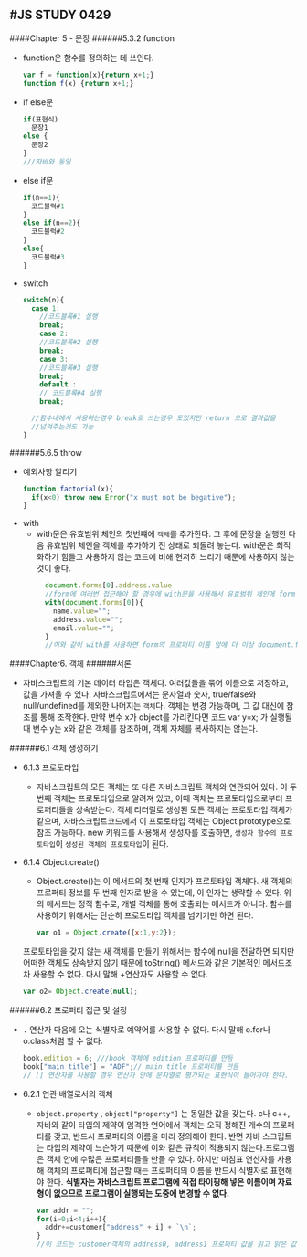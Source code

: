#JS STUDY 0429
----
####Chapter 5 - 문장
######5.3.2 function
* function은 함수를 정의하는 데 쓰인다.
  ```js
  var f = function(x){return x+1;}
  function f(x) {return x+1;}
  ```
* if else문
  ```js
  if(표현식)
    문장1
  else {
    문장2
  }
  ///자바와 동일
  ```
* else if문
  ```js
  if(n==1){
    코드블럭#1
  }
  else if(n==2){
    코드블럭#2
  }
  else{
    코드블럭#3
  }
  ```
* switch
  ```js
  switch(n){
    case 1:
      //코드블록#1 실행
      break;
      case 2:
      //코드블록#2 실행
      break;
      case 3:
      //코드블록#3 실행
      break;
      default :
      // 코드블록#4 실행
      break;

    //함수내에서 사용하는경우 break로 쓰는경우 도있지만 return 으로 결과값을
    //넘겨주는것도 가능
  }
  ```

######5.6.5 throw
* 예외사항 알리기
  ```js
  function factorial(x){
    if(x<0) throw new Error("x must not be begative");
  }
  ```
* with
  * with문은 유효범위 체인의 첫번쨰에 `객체`를 추가한다. 그 후에 문장을 실행한 다음 유효범위 체인을 객체를 추가하기 전 상태로 되돌려 놓는다.
    with문은 최적화하기 힘들고 사용하지 않는 코드에 비해 현저히 느리기 때문에 사용하지 않는 것이 좋다.
    ```js
      document.forms[0].address.value
      //form에 여러번 접근해야 할 경우에 with문을 사용해서 유효범위 체인에 form 객체를 추가할 수 있다.
      with(document.forms[0]){
        name.value="";
        address.value="";
        email.value="";
      }
      //이와 같이 with를 사용하면 form의 프로퍼티 이름 앞에 더 이상 document.form[0]을 붙이지 않아도 된다,.
      ```
####Chapter6. 객체
######서론
* 자바스크립트의 기본 데이터 타입은 객체다. 여러값들을 묶어 이름으로 저장하고, 값을 가져올 수 있다.
자바스크립트에서는 문자열과 숫자, true/false와 null/undefined를 제외한 나머지는 `객체`다.
객체는 변경 가능하며, 그 값 대신에 참조를 통해 조작한다. 만약 변수 x가 object를 가리킨다면 코드 var y=x; 가 실행될 때 변수 y는 x와 같은 객체를 참조하며,
객체 자체를 복사하지는 않는다.


######6.1 객체 생성하기
* 6.1.3 프로토타입

  * 자바스크립트의 모든 객체는 또 다른 자바스크립트 객체와 연관되어 있다.
이 두 번째 객체는 프로토타입으로 알려져 있고, 이때 객체는 프로토타입으로부터 프로퍼티들을 상속받는다.
객체 리터럴로 생성된 모든 객체는 프로토타입 객체가 같으며, 자바스크립트코드에서 이 프로토타입 객체는 Object.prototype으로 참조 가능하다.
new 키워드를 사용해서 생성자를 호출하면, `생성자 함수의 프로토타입`이 `생성된 객체의 프로토타입`이 된다.

* 6.1.4 Object.create()

  * Object.create()는 이 메서드의 첫 번째 인자가 프로토타입 객체다. 새 객체의 프로퍼티 정보를 두 번째 인자로 받을 수 있는데, 이 인자는 생략할 수 있다.
위의 메서드는 정적 함수로, 개별 객체를 통해 호출되는 메서드가 아니다.
함수를 사용하기 위해서는 단순히 프로토타입 객체를 넘기기만 하면 된다.

    ```js
    var o1 = Object.create({x:1,y:2});
    ```

  프로토타입을 갖지 않는 새 객체를 만들기 위해서는 함수에 null을 전달하면 되지만 어떠한 객체도 상속받지 않기 때문에 toString() 메서드와 같은
  기본적인 메서드조차 사용할 수 없다. 다시 말해 +연산자도 사용할 수 없다.
    ```js
    var o2= Object.create(null);
    ```


######6.2 프로퍼티 접근 및 설정
* `.` 연산자 다음에 오는 식별자로 예약어를 사용할 수 없다. 다시 말해 o.for나 o.class처럼 할 수 없다.
  ```js
  book.edition = 6; ///book 객체에 edition 프로퍼티를 만듬
  book["main title"] = "ADF";// main title 프로퍼티를 만듬
  // [] 연산자를 사용할 경우 연산자 안에 문자열로 평가되는 표현식이 들어가야 한다.
  ```

* 6.2.1 연관 배열로서의 객체

  * `object.property` , `object["property"]` 는 동일한 값을 갖는다.
  c나 c++, 자바와 같이 타입의 제약이 엄격한 언어에서 객체는 오직 정해진 개수의 프로퍼티를 갖고, 반드시 프로퍼티의 이름을 미리 정의해야 한다.
  반면 자바 스크립트는 타입의 제약이 느슨하기 때문에 이와 같은 규칙이 적용되지 않는다.프로그램은 객체 안에 수많은 프로퍼티들을 만들 수 있다.
  하지만 마침표 연산자를 사용해 객체의 프로퍼티에 접근할 때는 프로퍼티의 이름을 반드시 식별자로 표현해야 한다.
  **식별자는 자바스크립트 프로그램에 직접 타이핑해 넣은 이름이며 자료형이 없으므로 프로그램이 실행되는 도중에 변경할 수 없다.**
    ```js
    var addr = "";
    for(i=0;i<4;i++){
      addr+=customer["address" + i] + `\n`;
    }
    //이 코드는 customer객체의 address0, address1 프로퍼티 값을 읽고 읽은 값을 addr변수에 차례대로 이어 붙인다.
    ```
